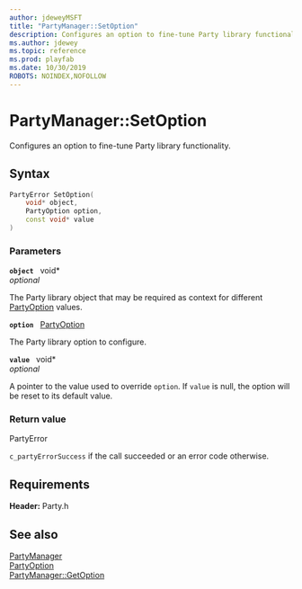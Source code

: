 ```yaml
---
author: jdeweyMSFT
title: "PartyManager::SetOption"
description: Configures an option to fine-tune Party library functionality.
ms.author: jdewey
ms.topic: reference
ms.prod: playfab
ms.date: 10/30/2019
ROBOTS: NOINDEX,NOFOLLOW
---
```


# PartyManager::SetOption  

Configures an option to fine-tune Party library functionality.  

## Syntax  
  
```cpp
PartyError SetOption(  
    void* object,  
    PartyOption option,  
    const void* value  
)  
```  
  
### Parameters  
  
**`object`** &nbsp; void*  
*optional*  
  
The Party library object that may be required as context for different [PartyOption](../../../enums/partyoption.md) values.  
  
**`option`** &nbsp; [PartyOption](../../../enums/partyoption.md)  
  
The Party library option to configure.  
  
**`value`** &nbsp; void*  
*optional*  
  
A pointer to the value used to override `option`. If `value` is null, the option will be reset to its default value.  
  
  
### Return value  
PartyError
  
```c_partyErrorSuccess``` if the call succeeded or an error code otherwise.
  
  
## Requirements  
  
**Header:** Party.h
  
## See also  
[PartyManager](../partymanager.md)  
[PartyOption](../../../enums/partyoption.md)  
[PartyManager::GetOption](partymanager_getoption.md)
  
  
